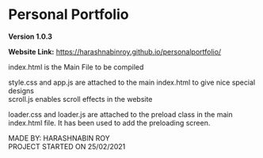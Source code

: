 # Personal Portfolio

**Version 1.0.3**

**Website Link:** https://harashnabinroy.github.io/personalportfolio/

index.html is the Main File to be compiled <br>

style.css and app.js are attached to the main index.html to give nice special designs <br>
scroll.js enables scroll effects in the website <br>

loader.css and loader.js are attached to the preload class in the main index.html file. It has been used to add the preloading screen. <br>

MADE BY: HARASHNABIN ROY <br>
PROJECT STARTED ON 25/02/2021
